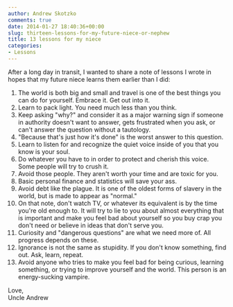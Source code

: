 ```yaml
---
author: Andrew Skotzko
comments: true
date: 2014-01-27 18:40:36+00:00
slug: thirteen-lessons-for-my-future-niece-or-nephew
title: 13 lessons for my niece
categories:
- Lessons
---
```

After a long day in transit, I wanted to share a note of lessons I wrote in hopes that my future niece learns them earlier than I did:

  1. The world is both big and small and travel is one of the best things you can do for yourself. Embrace it. Get out into it.
  1. Learn to pack light. You need much less than you think.
  1. Keep asking "why?" and consider it as a major warning sign if someone in authority doesn't want to answer, gets frustrated when you ask, or can't answer the question without a tautology.
  1. "Because that's just how it's done" is the worst answer to this question.
  1. Learn to listen for and recognize the quiet voice inside of you that you know is your soul.
  1. Do whatever you have to in order to protect and cherish this voice. Some people will try to crush it.
  1. Avoid those people. They aren't worth your time and are toxic for you.
  1. Basic personal finance and statistics will save your ass.
  1. Avoid debt like the plague. It is one of the oldest forms of slavery in the world, but is made to appear as "normal."
  1. On that note, don't watch TV, or whatever its equivalent is by the time you're old enough to. It will try to lie to you about almost everything that is important and make you feel bad about yourself so you buy crap you don't need or believe in ideas that don't serve you.
  1. Curiosity and "dangerous questions" are what we need more of. All progress depends on these.
  1. Ignorance is not the same as stupidity. If you don't know something, find out. Ask, learn, repeat.
  1. Avoid anyone who tries to make you feel bad for being curious, learning something, or trying to improve yourself and the world. This person is an energy-sucking vampire.

Love,<br>
Uncle Andrew
